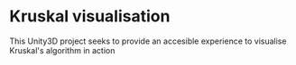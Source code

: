 # Kruskal visualisation

This Unity3D project seeks to provide an accesible experience to visualise Kruskal's algorithm in action
